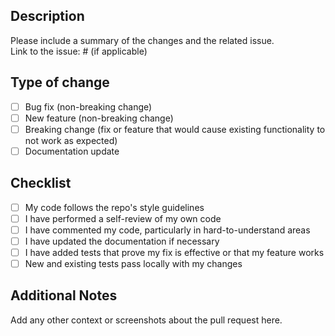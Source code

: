 ## Description

Please include a summary of the changes and the related issue.  
Link to the issue: # (if applicable)

## Type of change

- [ ] Bug fix (non-breaking change)
- [ ] New feature (non-breaking change)
- [ ] Breaking change (fix or feature that would cause existing functionality to not work as expected)
- [ ] Documentation update

## Checklist

- [ ] My code follows the repo's style guidelines
- [ ] I have performed a self-review of my own code
- [ ] I have commented my code, particularly in hard-to-understand areas
- [ ] I have updated the documentation if necessary
- [ ] I have added tests that prove my fix is effective or that my feature works
- [ ] New and existing tests pass locally with my changes

## Additional Notes

Add any other context or screenshots about the pull request here.
